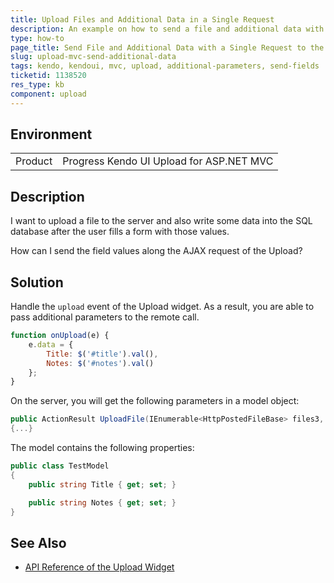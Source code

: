 ```yaml
---
title: Upload Files and Additional Data in a Single Request
description: An example on how to send a file and additional data with a single request to the Kendo Upload controller action?
type: how-to
page_title: Send File and Additional Data with a Single Request to the Server - Kendo UI Upload for ASP.NET MVC
slug: upload-mvc-send-additional-data
tags: kendo, kendoui, mvc, upload, additional-parameters, send-fields
ticketid: 1138520
res_type: kb
component: upload
---
```


## Environment

<table>
 <tr>
  <td>Product</td>
  <td>Progress Kendo UI Upload for ASP.NET MVC</td>
 </tr>
</table>


## Description

I want to upload a file to the server and also write some data into the SQL database after the user fills a form with those values.

How can I send the field values along the AJAX request of the Upload?

## Solution

Handle the `upload` event of the Upload widget. As a result, you are able to pass additional parameters to the remote call.  

````JavaScript
function onUpload(e) {
	e.data = {
		Title: $('#title').val(),
		Notes: $('#notes').val()
	};
}
````

On the server, you will get the following parameters in a model object:  

````C#
public ActionResult UploadFile(IEnumerable<HttpPostedFileBase> files3, TestModel model)
{...}
````

The model contains the following properties:  

````C#
public class TestModel
{
	public string Title { get; set; }

	public string Notes { get; set; }
}
````

## See Also

* [API Reference of the Upload Widget](https://docs.telerik.com/kendo-ui/api/javascript/ui/upload)
